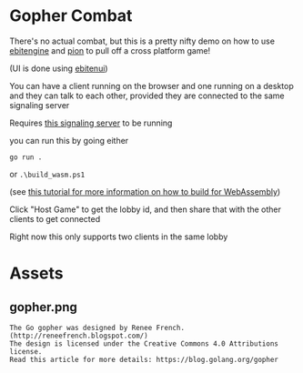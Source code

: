 # Gopher Combat

There's no actual combat, but this is a pretty nifty demo on how to use [ebitengine](https://ebitengine.org/) and [pion](https://github.com/pion/webrtc) to pull off a cross platform game!

(UI is done using [ebitenui](https://github.com/ebitenui/ebitenui))

You can have a client running on the browser and one running on a desktop and they can talk to each other, provided they are connected to the same signaling server

Requires [this signaling server](https://github.com/ValorZard/go-signaling-server) to be running

you can run this by going either

``go run .``

or
``.\build_wasm.ps1``

(see [this tutorial for more information on how to build for WebAssembly](https://ebitengine.org/en/documents/webassembly.html))

Click "Host Game" to get the lobby id, and then share that with the other clients to get connected

Right now this only supports two clients in the same lobby

# Assets
## gopher.png

```
The Go gopher was designed by Renee French. (http://reneefrench.blogspot.com/)
The design is licensed under the Creative Commons 4.0 Attributions license.
Read this article for more details: https://blog.golang.org/gopher
```

